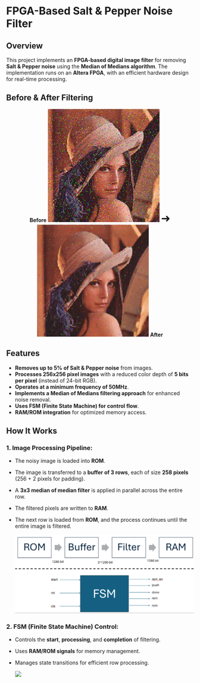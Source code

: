# FPGA-Based Salt & Pepper Noise Filter

## Overview
This project implements an **FPGA-based digital image filter** for removing **Salt & Pepper noise** using the **Median of Medians algorithm**. The implementation runs on an **Altera FPGA**, with an efficient hardware design for real-time processing.

## Before & After Filtering
<p align="center">
  <b>Before</b> 
  <img src="pictures/noisy_image.png" width="300"> 
  <span style="font-size: 30px;">➜</span> 
  <img src="pictures/filtered_image.png" width="300"> 
  <b>After</b>
</p> 






## Features
- **Removes up to 5% of Salt & Pepper noise** from images.
- **Processes 256x256 pixel images** with a reduced color depth of **5 bits per pixel** (instead of 24-bit RGB).
- **Operates at a minimum frequency of 50MHz**.
- **Implements a Median of Medians filtering approach** for enhanced noise removal.
- **Uses FSM (Finite State Machine) for control flow**.
- **RAM/ROM integration** for optimized memory access.


## How It Works
### **1. Image Processing Pipeline:**
- The noisy image is loaded into **ROM**.
- The image is transferred to a **buffer of 3 rows**, each of size **258 pixels** (256 + 2 pixels for padding).
- A **3x3 median of median filter** is applied in parallel across the entire row.
- The filtered pixels are written to **RAM**.
- The next row is loaded from **ROM**, and the process continues until the entire image is filtered.

    <img src="pictures/pipeline.png" width="500"> 

### **2. FSM (Finite State Machine) Control:**
- Controls the **start**, **processing**, and **completion** of filtering.
- Uses **RAM/ROM signals** for memory management.
- Manages state transitions for efficient row processing.
  
  <img src="pictures/fs.png" width="500"> 

   



